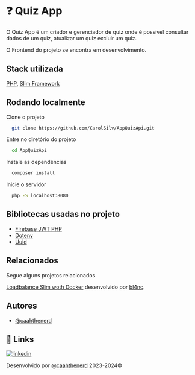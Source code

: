 
# ❓ Quiz App

O Quiz App é um criador e gerenciador de quiz onde é possível consultar dados de um quiz, atualizar um quiz  excluir um quiz.

O Frontend do projeto se encontra em desenvolvimento.


## Stack utilizada

[PHP](https://www.php.net/), [Slim Framework](https://www.slimframework.com/docs/v3/)


## Rodando localmente

Clone o projeto

```bash
  git clone https://github.com/CarolSilv/AppQuizApi.git
```

Entre no diretório do projeto

```bash
  cd AppQuizApi
```

Instale as dependências

```bash
  composer install
```

Inicie o servidor

```bash
  php -S localhost:8080
```


## Bibliotecas usadas no projeto

 - [Firebase JWT PHP](https://github.com/firebase/php-jwt)
 - [Dotenv](https://github.com/vlucas/phpdotenv)
 - [Uuid](https://github.com/ramsey/uuid)


## Relacionados

Segue alguns projetos relacionados

[Loadbalance Slim woth Docker](https://github.com/bl4nc/php-fpm-slim-loadbalance) desenvolvido por [bl4nc](https://github.com/bl4nc).
## Autores

- [@caahthenerd](https://github.com/caahthenerd)


## 🔗 Links
[![linkedin](https://img.shields.io/badge/linkedin-0A66C2?style=for-the-badge&logo=linkedin&logoColor=white)](https://www.linkedin.com/in/carolaynesantsilva/)


Desenvolvido por [@caahthenerd](https://github.com/caahthenerd) 2023-2024©
